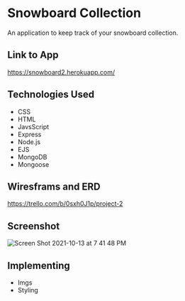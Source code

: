 # Snowboard Collection
An application to keep track of your snowboard collection.

## Link to App
https://snowboard2.herokuapp.com/


## Technologies Used
* CSS
* HTML
* JavsScript
* Express
* Node.js
* EJS
* MongoDB
* Mongoose



## Wiresframs and ERD
https://trello.com/b/0sxh0J1p/project-2




## Screenshot
![Screen Shot 2021-10-13 at 7 41 48 PM](https://user-images.githubusercontent.com/87721221/137227729-b0995d38-c000-4157-899c-d6f53f6008e5.png)




## Implementing 
* Imgs
* Styling
